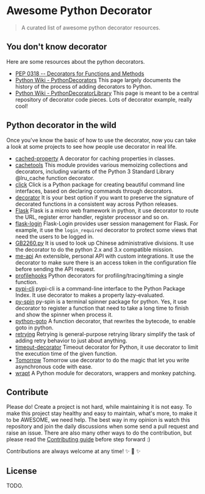 # Awesome Python Decorator

> A curated list of awesome python decorator resources.

## You don't know decorator

Here are some resources about the python decorators.

- [PEP 0318 -- Decorators for Functions and Methods](https://www.python.org/dev/peps/pep-0318/)
- [Python Wiki - PythonDecorators](https://wiki.python.org/moin/PythonDecorators) This page largely documents the
history of the process of adding decorators to Python.
- [Python Wiki - PythonDecoratorLibrary](https://wiki.python.org/moin/PythonDecoratorLibrary) This page is meant
to be a central repository of decorator code pieces. Lots of decorator example, really cool!

## Python decorator in the wild

Once you've know the basic of how to use the decorator, now you can take a look at some projects to see how people use
decorator in real life.

- [cached-property](https://github.com/pydanny/cached-property) A decorator for caching properties in classes.
- [cachetools](https://github.com/tkem/cachetools) This module provides various memoizing collections and decorators,
including variants of the Python 3 Standard Library @lru_cache function decorator.
- [click](https://github.com/mitsuhiko/click) Click is a Python package for creating beautiful command line interfaces,
based on declaring commands through decorators.
- [decorator](https://github.com/micheles/decorator) It is your best option if you want to preserve the signature of
decorated functions in a consistent way across Python releases.
- [Flask](https://github.com/mitsuhiko/flask) Flask is a micro web framework in python, it use decorator to route the
URL, register error handler, register processor and so on.
- [flask-login](https://github.com/maxcountryman/flask-login) Flask-Login provides user session management for Flask.
For example, it use the `login_required` decorator to protect some views that need the users to be logged in.
- [GB2260.py](https://github.com/cn/GB2260.py) It is used to look up Chinese administrative divisions. It use the
decorator to do the python 2.x and 3.x compatible mission.
- [me-api](https://github.com/lord63/me-api) An extensible, personal API with custom integrations. It use the decorator
to make sure there is an access token in the configuration file before sending the API request.
- [profilehooks](https://github.com/mgedmin/profilehooks) Python decorators for profiling/tracing/timing a single
function.
- [pypi-cli](https://github.com/sloria/pypi-cli) pypi-cli is a command-line interface to the Python Package Index.
It use decorator to makes a property lazy-evaluated.
- [py-spin](https://github.com/lord63/py-spin) py-spin is a terminal spinner package for python. Yes, it use decorator
to register a function that need to take a long time to finish and show the spinner when process it.
- [python-goto](https://github.com/snoack/python-goto) A function decorator, that rewrites the bytecode, to enable goto
in python.
- [retrying](https://github.com/rholder/retrying) Retrying is general-purpose retrying library simplify the task of
adding retry behavior to just about anything.
- [timeout-decorator](https://github.com/pnpnpn/timeout-decorator) Timeout decorator for Python, it use decorator to
limit the execution time of the given function.
- [Tomorrow](https://github.com/madisonmay/Tomorrow) Tomorrow use decorator to do the magic that let you write
asynchronous code with ease.
- [wrapt](https://github.com/GrahamDumpleton/wrapt) A Python module for decorators, wrappers and monkey patching.

## Contribute

Please do! Create a project is not hard, while maintaining it is not easy. To make this project stay healthy and easy
to maintain, what's more, to make it to be AWESOME, we need help. The best way in my opinion is watch this repository
and join the daily discussions when some send a pull request and raise an issue. There are also many other ways to
do the contribution, but please read the [Contributing guide]() before step forward :)

Contributions are always welcome at any time! :sparkles: :cake: :sparkles:

## License

TODO.
